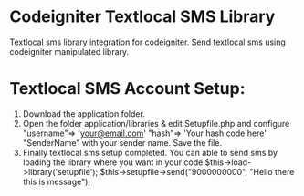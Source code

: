 # Codeigniter Textlocal SMS Library
Textlocal sms library integration for codeigniter. Send textlocal sms using codeigniter manipulated library.

# Textlocal SMS Account Setup:
1. Download the application folder.
2. Open the folder application/libraries & edit Setupfile.php and configure 
  "username"=> 'your@email.com'
  "hash"=> 'Your hash code here'
  "SenderName" with your sender name. 
  Save the file.
3. Finally textlocal sms setup completed. You can able to send sms by loading the library where you want in your code
  $this->load->library('setupfile');
  $this->setupfile->send("9000000000", "Hello there this is message");
